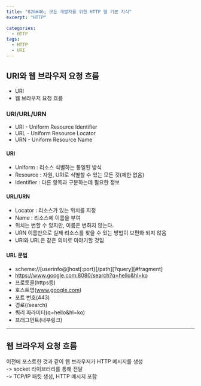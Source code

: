 ```yaml
---
title: "02&#46; 모든 개발자를 위한 HTTP 웹 기본 지식"
excerpt: "HTTP"

categories:
  - HTTP
tags:
  - HTTP
  - URI
---
```


## URI와 웹 브라우저 요청 흐름
- URI
- 웹 브라우저 요청 흐름

### URI/URL/URN
- URI - Uniform Resource Identifier
- URL - Uniform Resource Locator
- URN - Uniform Resource Name

#### URI
- Uniform : 리소스 식별하는 통일된 방식
- Resource : 자원, URI로 식별할 수 있는 모든 것(제한 없음)
- Identifier : 다른 항목과 구분하는데 필요한 정보

#### URL/URN
- Locator : 리소스가 있는 위치를 지정
- Name : 리소스에 이름을 부여
- 위치는 변할 수 있지만, 이름은 변하지 않는다.
- URN 이름만으로 실제 리소스를 찾을 수 있는 방법이 보편화 되지 않음
- URI와 URL은 같은 의미로 이야기할 것임

#### URL 문법
- scheme://[userinfo@]host[:port}[/path][?query][#fragment]
- https://www.google.com:8080/search?q=hello&hl=ko
- 프로토콜(https등)
- 호스트명(www.google.com)
- 포트 번호(443)
- 경로(/search)
- 쿼리 파라미터(q=hello&hl=ko)
- 프래그먼트(내부링크)

---

## 웹 브라우저 요청 흐름
이전에 포스트한 것과 같이 웹 브라우저가 HTTP 메시지를 생성  
-> socket 라이브러리를 통해 전달  
-> TCP/IP 패킷 생성, HTTP 메시지 포함

